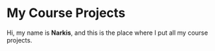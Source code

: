 # My Course Projects

Hi, my name is **Narkis**, and this is the place where I put all my course projects.
